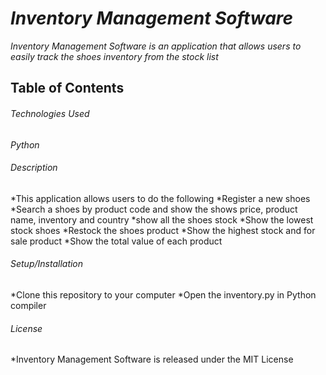 # _Inventory Management Software_

_Inventory Management Software is an application that allows users to easily track the shoes inventory from the stock list_

## Table of Contents

###### Technologies Used

*Python*

###### Description

*This application allows users to do the following
*Register a new shoes
*Search a shoes by product code and show the shows price, product name, inventory and country
*show all the shoes stock
*Show the lowest stock shoes
*Restock the shoes product
*Show the highest stock and for sale product
*Show the total value of each product

###### Setup/Installation

*Clone this repository to your computer
*Open the inventory.py in Python compiler

###### License

*Inventory Management Software is released under the MIT License

